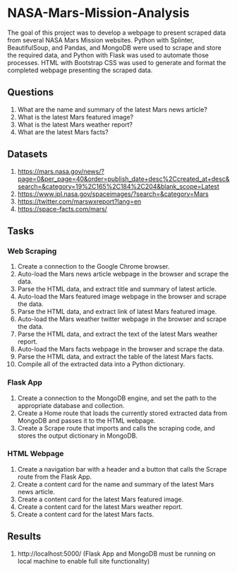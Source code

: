 # NASA-Mars-Mission-Analysis

The goal of this project was to develop a webpage to present scraped data from several NASA Mars Mission websites. Python with Splinter, BeautifulSoup, and Pandas, and MongoDB were used to scrape and store the required data, and Python with Flask was used to automate those processes. HTML with Bootstrap CSS was used to generate and format the completed webpage presenting the scraped data.

## Questions

1. What are the name and summary of the latest Mars news article?
2. What is the latest Mars featured image?
3. What is the latest Mars weather report?
4. What are the latest Mars facts?

## Datasets

1. https://mars.nasa.gov/news/?page=0&per_page=40&order=publish_date+desc%2Ccreated_at+desc&search=&category=19%2C165%2C184%2C204&blank_scope=Latest
2. https://www.jpl.nasa.gov/spaceimages/?search=&category=Mars
3. https://twitter.com/marswxreport?lang=en
4. https://space-facts.com/mars/

## Tasks

### Web Scraping

1. Create a connection to the Google Chrome browser.
2. Auto-load the Mars news article webpage in the browser and scrape the data.
3. Parse the HTML data, and extract title and summary of latest article.
4. Auto-load the Mars featured image webpage in the browser and scrape the data.
5. Parse the HTML data, and extract link of latest Mars featured image.
6. Auto-load the Mars weather twitter webpage in the browser and scrape the data.
7. Parse the HTML data, and extract the text of the latest Mars weather report.
8. Auto-load the Mars facts webpage in the browser and scrape the data.
9. Parse the HTML data, and extract the table of the latest Mars facts.
10. Compile all of the extracted data into a Python dictionary.

### Flask App

1. Create a connection to the MongoDB engine, and set the path to the appropriate database and collection.
2. Create a Home route that loads the currently stored extracted data from MongoDB and passes it to the HTML webpage.
3. Create a Scrape route that imports and calls the scraping code, and stores the output dictionary in MongoDB.

### HTML Webpage

1. Create a navigation bar with a header and a button that calls the Scrape route from the Flask App.
2. Create a content card for the name and summary of the latest Mars news article.
3. Create a content card for the latest Mars featured image.
4. Create a content card for the latest Mars weather report.
5. Create a content card for the latest Mars facts.

## Results

1. http://localhost:5000/ (Flask App and MongoDB must be running on local machine to enable full site functionality)
